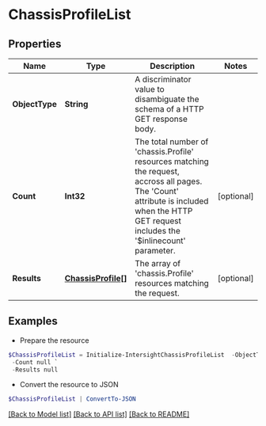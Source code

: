 # ChassisProfileList
## Properties

Name | Type | Description | Notes
------------ | ------------- | ------------- | -------------
**ObjectType** | **String** | A discriminator value to disambiguate the schema of a HTTP GET response body. | 
**Count** | **Int32** | The total number of &#39;chassis.Profile&#39; resources matching the request, accross all pages. The &#39;Count&#39; attribute is included when the HTTP GET request includes the &#39;$inlinecount&#39; parameter. | [optional] 
**Results** | [**ChassisProfile[]**](ChassisProfile.md) | The array of &#39;chassis.Profile&#39; resources matching the request. | [optional] 

## Examples

- Prepare the resource
```powershell
$ChassisProfileList = Initialize-IntersightChassisProfileList  -ObjectType null `
 -Count null `
 -Results null
```

- Convert the resource to JSON
```powershell
$ChassisProfileList | ConvertTo-JSON
```

[[Back to Model list]](../README.md#documentation-for-models) [[Back to API list]](../README.md#documentation-for-api-endpoints) [[Back to README]](../README.md)

